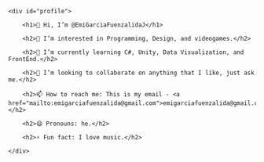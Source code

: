 <!DOCTYPE html>
<html lang="en">

<head>
    <meta charset="UTF-8">
    <meta name="viewport" content="width=device-width, initial-scale=1.0">
    <title>@EmiGarciaFuenzalidaJ Profile</title>
</head>

<body>

    <div id="profile">

        <h1>👋 Hi, I’m @EmiGarciaFuenzalidaJ</h1>

        <h2>👀 I’m interested in Programming, Design, and videogames.</h2>

        <h2>🌱 I’m currently learning C#, Unity, Data Visualization, and FrontEnd.</h2>

        <h2>💞️ I’m looking to collaborate on anything that I like, just ask me.</h2>

        <h2>📫 How to reach me: This is my email - <a href="mailto:emigarciafuenzalida@gmail.com">emigarciafuenzalida@gmail.com</a>.</h2>

        <h2>😄 Pronouns: he.</h2>

        <h2>⚡ Fun fact: I love music.</h2>

    </div>

</body>

</html>

<!---
EmiGarciaFuenzalidaJ/EmiGarciaFuenzalidaJ is a ✨ special ✨ repository because its `README.md` (this file) appears on your GitHub profile.
You can click the Preview link to take a look at your changes.
--->
